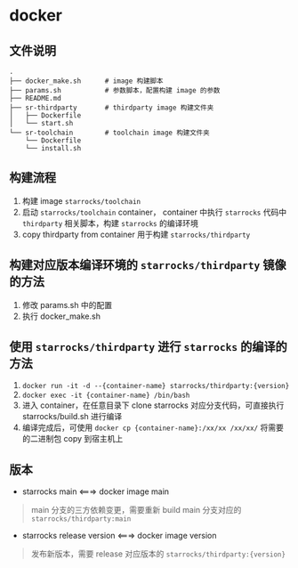 # docker 

## 文件说明

```
.
├── docker_make.sh      # image 构建脚本
├── params.sh           # 参数脚本，配置构建 image 的参数
├── README.md
├── sr-thirdparty       # thirdparty image 构建文件夹
│   ├── Dockerfile
│   └── start.sh
└── sr-toolchain        # toolchain image 构建文件夹
    └── Dockerfile
    └── install.sh    
```
## 构建流程

1. 构建 image `starrocks/toolchain`
2. 启动 `starrocks/toolchain` container， container 中执行 `starrocks` 代码中 `thirdparty` 相关脚本，构建 `starrocks` 的编译环境
3. copy thirdparty from container 用于构建 `starrocks/thirdparty`

## 构建对应版本编译环境的 `starrocks/thirdparty` 镜像的方法

1. 修改 params.sh 中的配置
2. 执行 docker_make.sh

## 使用 `starrocks/thirdparty` 进行 `starrocks` 的编译的方法

1. `docker run -it -d --{container-name} starrocks/thirdparty:{version}`
2. `docker exec -it {container-name} /bin/bash`
3. 进入 container，在任意目录下 clone starrocks 对应分支代码，可直接执行 starrocks/build.sh 进行编译
4. 编译完成后，可使用 `docker cp {container-name}:/xx/xx /xx/xx/` 将需要的二进制包 copy 到宿主机上

## 版本

- starrocks main <===> docker image main
> main 分支的三方依赖变更，需要重新 build main 分支对应的 `starrocks/thirdparty:main`
- starrocks release version <===> docker image version
> 发布新版本，需要 release 对应版本的 `starrocks/thirdparty:{version}`

